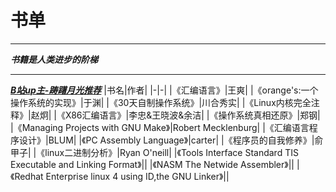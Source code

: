 # 书单

******
***书籍是人类进步的阶梯***
******

***[B站up主-踌躇月光推荐](https://www.bilibili.com/video/BV1b44y1k7mT?p=40)***
|书名|作者|
|-|-|
|《汇编语言》|王爽|
|《orange's:一个操作系统的实现》|于渊|
|《30天自制操作系统》|川合秀实|
|《Linux内核完全注释》|赵炯|
|《X86汇编语言》|李忠&王晓波&余洁|
|《操作系统真相还原》|郑钢|
|《Managing Projects with GNU Make》|Robert Mecklenburg|
|《汇编语言程序设计》|BLUM|
|《PC Assembly Language》|carter|
|《程序员的自我修养》|俞甲子|
|《linux二进制分析》|Ryan O'neill|
|《Tools Interface Standard TIS Executable and Linking Format》||
|《NASM The Netwide Assembler》||
|《Redhat Enterprise linux 4 using ID,the GNU Linker》||
